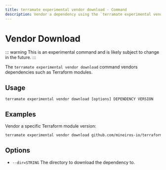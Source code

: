 ```yaml
---
title: terramate experimental vendor download - Command
description: Vendor a dependency using the `terramate experimental vendor download` command.
---
```


# Vendor Download

::: warning
This is an experimental command and is likely subject to change in the future.
:::

The `terramate experimental vendor download` command vendors dependencies such as Terraform modules.

## Usage

`terramate experimental vendor download [options] DEPENDENCY VERSION`

## Examples

Vendor a specific Terraform module version:

```bash
terramate experimental vendor download github.com/mineiros-io/terraform-google-cloud-run v0.2.1
```

## Options

- `--dir=STRING` The directory to download the dependency to.
